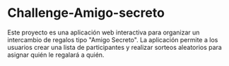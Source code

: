 # Challenge-Amigo-secreto
Este proyecto es una aplicación web interactiva para organizar un intercambio de regalos tipo "Amigo Secreto". La aplicación permite a los usuarios crear una lista de participantes y realizar sorteos aleatorios para asignar quién le regalará a quién.
